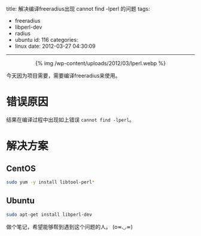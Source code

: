 title: 解决编译freeradius出现 cannot find -lperl 的问题
tags:
  - freeradius
  - libperl-dev
  - radius
  - ubuntu
id: 116
categories:
  - linux
date: 2012-03-27 04:30:09
---

<center>{% img /wp-content/uploads/2012/03/lperl.webp %}</center>

今天因为项目需要，需要编译freeradius来使用。

# 错误原因
结果在编译过程中出现如上错误 `cannot find -lperl`。

# 解决方案
## CentOS
```bash
sudo yum -y install libtool-perl*
```

## Ubuntu
```bash
sudo apt-get install libperl-dev
```

做个笔记，希望能够帮到遇到这个问题的人。
(o≖◡≖)
